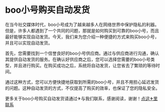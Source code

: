 # boo小号购买自动发货

在当今社交媒体时代，boo小号成为了越来越多人在网络世界中保护隐私的利器。但是，许多人都遇到了一个共同的问题，那就是如何购买到可靠的boo小号，而且最好能够实现自动发货。今天，我们来为您介绍一种便捷的方式来购买boo小号，并且可以实现自动发货。

首先，您需要找到一个信誉良好的boo小号供应商。通过与供应商进行沟通，确认其提供自动发货的服务。在确认好供应商之后，您可以选择您需要的boo小号类型，并且进行购买。在购买成功之后，系统将自动发货，让您省去了繁琐的等待时间。

通过这种方式，您可以方便快捷地获取到所需的boo小号，并且不用担心延迟发货的问题。这种自动发货的方式，不仅提高了购买的效率，也保证了您的隐私安全。

更多关于boo小号购买自动发货请通过✈与我们联系，感谢阅读，谢谢！[点这✈里联系](https://1.k02.cc)